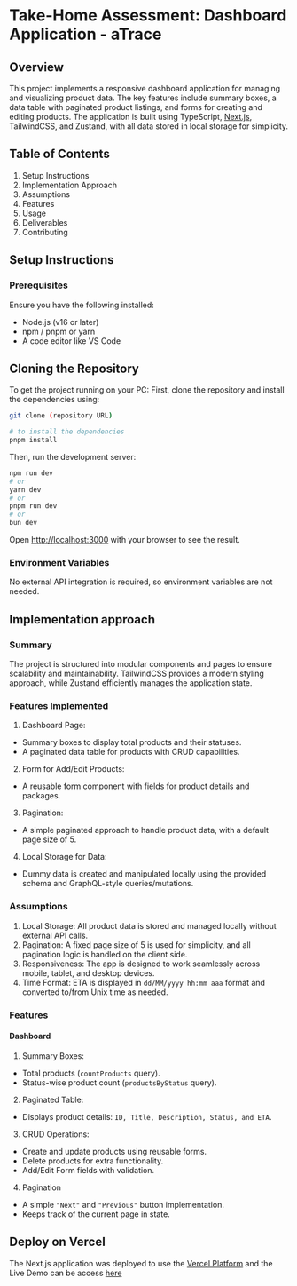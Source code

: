 # Take-Home Assessment: Dashboard Application - aTrace

## Overview

This project implements a responsive dashboard application for managing and visualizing product data. The key features include summary boxes, a data table with paginated product listings, and forms for creating and editing products. The application is built using TypeScript, [Next.js](https://nextjs.org), TailwindCSS, and Zustand, with all data stored in local storage for simplicity.

## Table of Contents

1. Setup Instructions
2. Implementation Approach
3. Assumptions
4. Features
5. Usage
6. Deliverables
7. Contributing

## Setup Instructions

### Prerequisites

Ensure you have the following installed:

- Node.js (v16 or later)
- npm / pnpm or yarn
- A code editor like VS Code

## Cloning the Repository

To get the project running on your PC:
First, clone the repository and install the dependencies using:

```bash
git clone (repository URL)

# to install the dependencies
pnpm install
```

Then, run the development server:

```bash
npm run dev
# or
yarn dev
# or
pnpm run dev
# or
bun dev
```

Open [http://localhost:3000](http://localhost:3000) with your browser to see the result.

### Environment Variables

No external API integration is required, so environment variables are not needed.

## Implementation approach

### Summary

The project is structured into modular components and pages to ensure scalability and maintainability. TailwindCSS provides a modern styling approach, while Zustand efficiently manages the application state.

### Features Implemented

1. Dashboard Page:

- Summary boxes to display total products and their statuses.
- A paginated data table for products with CRUD capabilities.

2. Form for Add/Edit Products:

- A reusable form component with fields for product details and packages.

3. Pagination:

- A simple paginated approach to handle product data, with a default page size of 5.

4. Local Storage for Data:

- Dummy data is created and manipulated locally using the provided schema and GraphQL-style queries/mutations.

### Assumptions

1. Local Storage: All product data is stored and managed locally without external API calls.
2. Pagination: A fixed page size of 5 is used for simplicity, and all pagination logic is handled on the client side.
3. Responsiveness: The app is designed to work seamlessly across mobile, tablet, and desktop devices.
4. Time Format: ETA is displayed in `dd/MM/yyyy hh:mm aaa` format and converted to/from Unix time as needed.

### Features

#### Dashboard

1. Summary Boxes:

- Total products (`countProducts` query).
- Status-wise product count (`productsByStatus` query).

2. Paginated Table:

- Displays product details: `ID, Title, Description, Status, and ETA`.

3. CRUD Operations:

- Create and update products using reusable forms.
- Delete products for extra functionality.
- Add/Edit Form fields with validation.

4. Pagination

- A simple `"Next"` and `"Previous"` button implementation.
- Keeps track of the current page in state.

## Deploy on Vercel

The Next.js application was deployed to use the [Vercel Platform](https://vercel.com) and the Live Demo can be access [here](https://atrace-takehome-assessment.vercel.app/)
